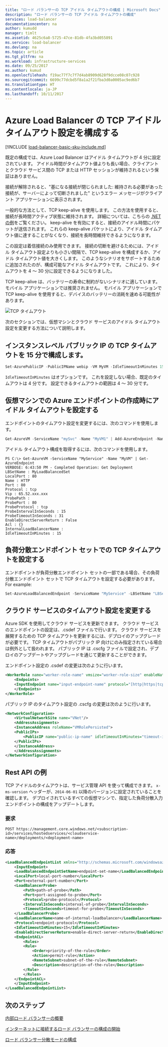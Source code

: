 ```yaml
---
title: "ロード バランサーの TCP アイドル タイムアウトの構成 | Microsoft Docs"
description: "ロード バランサーの TCP アイドル タイムアウトの構成"
services: load-balancer
documentationcenter: na
author: kumudd
manager: timlt
ms.assetid: 4625c6a8-5725-47ce-81db-4fa3bd055891
ms.service: load-balancer
ms.devlang: na
ms.topic: article
ms.tgt_pltfrm: na
ms.workload: infrastructure-services
ms.date: 09/25/2017
ms.author: kumud
ms.openlocfilehash: f19ac77f7c7f7d4ab8909d628f9dcce08c07c928
ms.sourcegitcommit: 6699c77dcbd5f8a1a2f21fba3d0a0005ac9ed6b7
ms.translationtype: HT
ms.contentlocale: ja-JP
ms.lasthandoff: 10/11/2017
---
```

# <a name="configure-tcp-idle-timeout-settings-for-azure-load-balancer"></a>Azure Load Balancer の TCP アイドル タイムアウト設定を構成する

[!INCLUDE [load-balancer-basic-sku-include.md](../../includes/load-balancer-basic-sku-include.md)]

既定の構成では、Azure Load Balancer はアイドル タイムアウトが 4 分に設定されています。 アイドル時間がタイムアウト値よりも長い場合、クライアントとクラウド サービス間の TCP または HTTP セッションが維持されるという保証はありません。

接続が解除されると、"基になる接続が閉じられました: 維持される必要があった接続が、サーバーによって切断されました" というエラー メッセージがクライアント アプリケーションに表示されます。

一般的な方法として、TCP keep-alive を使用します。 この方法を使用すると、接続が長時間アクティブ状態に維持されます。 詳細については、こちらの [.NET の例](https://msdn.microsoft.com/library/system.net.servicepoint.settcpkeepalive.aspx)をご覧ください。 keep-alive を有効にすると、接続のアイドル時間にパケットが送信されます。 これらの keep-alive パケットにより、アイドル タイムアウト値に達することがなくなり、接続を長時間維持できるようになります。

この設定は着信接続のみ使用できます。 接続の切断を避けるためには、アイドル タイムアウト設定よりも小さい間隔で、TCP keep-alive を構成するか、アイドル タイムアウト値を大きくします。 このようなシナリオをサポートするために追加されたのが、構成可能なアイドル タイムアウトです。 これにより、タイムアウトを 4 ～ 30 分に設定できるようになりました。

TCP keep-alive は、バッテリーの寿命に制約がないシナリオに適しています。 モバイル アプリケーションでは推奨されません。 モバイル アプリケーションで TCP keep-alive を使用すると、デバイスのバッテリーの消耗を速める可能性があります。

![TCP タイムアウト](./media/load-balancer-tcp-idle-timeout/image1.png)

次のセクションでは、仮想マシンとクラウド サービスのアイドル タイムアウト設定を変更する方法について説明します。

## <a name="configure-the-tcp-timeout-for-your-instance-level-public-ip-to-15-minutes"></a>インスタンスレベル パブリック IP の TCP タイムアウトを 15 分で構成します。

```powershell
Set-AzurePublicIP -PublicIPName webip -VM MyVM -IdleTimeoutInMinutes 15
```

`IdleTimeoutInMinutes` はオプションです。 これを設定しない場合、既定のタイムアウトは 4 分です。 設定できるタイムアウトの範囲は 4 ～ 30 分です。

## <a name="set-the-idle-timeout-when-creating-an-azure-endpoint-on-a-virtual-machine"></a>仮想マシンでの Azure エンドポイントの作成時にアイドル タイムアウトを設定する

エンドポイントのタイムアウト設定を変更するには、次のコマンドを使用します。

```powershell
Get-AzureVM -ServiceName "mySvc" -Name "MyVM1" | Add-AzureEndpoint -Name "HttpIn" -Protocol "tcp" -PublicPort 80 -LocalPort 8080 -IdleTimeoutInMinutes 15| Update-AzureVM
```

アイドル タイムアウト構成を取得するには、次のコマンドを使用します。

    PS C:\> Get-AzureVM -ServiceName "MyService" -Name "MyVM" | Get-AzureEndpoint
    VERBOSE: 6:43:50 PM - Completed Operation: Get Deployment
    LBSetName : MyLoadBalancedSet
    LocalPort : 80
    Name : HTTP
    Port : 80
    Protocol : tcp
    Vip : 65.52.xxx.xxx
    ProbePath :
    ProbePort : 80
    ProbeProtocol : tcp
    ProbeIntervalInSeconds : 15
    ProbeTimeoutInSeconds : 31
    EnableDirectServerReturn : False
    Acl : {}
    InternalLoadBalancerName :
    IdleTimeoutInMinutes : 15

## <a name="set-the-tcp-timeout-on-a-load-balanced-endpoint-set"></a>負荷分散エンドポイント セットでの TCP タイムアウトを設定する

エンドポイントが負荷分散エンドポイント セットの一部である場合、その負荷分散エンドポイント セットで TCP タイムアウトを設定する必要があります。 For example:

```powershell
Set-AzureLoadBalancedEndpoint -ServiceName "MyService" -LBSetName "LBSet1" -Protocol tcp -LocalPort 80 -ProbeProtocolTCP -ProbePort 8080 -IdleTimeoutInMinutes 15
```

## <a name="change-timeout-settings-for-cloud-services"></a>クラウド サービスのタイムアウト設定を変更する

Azure SDK を使用してクラウド サービスを更新できます。 クラウド サービスのエンドポイントの設定は、.csdef ファイルで行います。 クラウド サービスを展開するための TCP タイムアウトを更新するには、デプロイのアップグレードが必要です。 TCP タイムアウトがパブリック IP 向けにのみ指定されている場合は例外として扱われます。 パブリック IP は .cscfg ファイルで設定され、デプロイのアップデートやアップグレードを通じて更新することができます。

エンドポイント設定の .csdef の変更は次のように行います。

```xml
<WorkerRole name="worker-role-name" vmsize="worker-role-size" enableNativeCodeExecution="[true|false]">
    <Endpoints>
    <InputEndpoint name="input-endpoint-name" protocol="[http|https|tcp|udp]" localPort="local-port-number" port="port-number" certificate="certificate-name" loadBalancerProbe="load-balancer-probe-name" idleTimeoutInMinutes="tcp-timeout" />
    </Endpoints>
</WorkerRole>
```

パブリック IP のタイムアウト設定の .cscfg の変更は次のように行います。

```xml
<NetworkConfiguration>
    <VirtualNetworkSite name="VNet"/>
    <AddressAssignments>
    <InstanceAddress roleName="VMRolePersisted">
    <PublicIPs>
        <PublicIP name="public-ip-name" idleTimeoutInMinutes="timeout-in-minutes"/>
    </PublicIPs>
    </InstanceAddress>
    </AddressAssignments>
</NetworkConfiguration>
```

## <a name="rest-api-example"></a>Rest API の例

TCP アイドルのタイムアウトは、サービス管理 API を使って構成できます。 `x-ms-version` ヘッダーが、`2014-06-01` 以降のバージョンに設定されていることを確認します。 デプロイされているすべての仮想マシンで、指定した負荷分散入力エンドポイントの構成をアップデートします。

### <a name="request"></a>要求

    POST https://management.core.windows.net/<subscription-id>/services/hostedservices/<cloudservice-name>/deployments/<deployment-name>

### <a name="response"></a>応答

```xml
<LoadBalancedEndpointList xmlns="http://schemas.microsoft.com/windowsazure" xmlns:i="http://www.w3.org/2001/XMLSchema-instance">
    <InputEndpoint>
    <LoadBalancedEndpointSetName>endpoint-set-name</LoadBalancedEndpointSetName>
    <LocalPort>local-port-number</LocalPort>
    <Port>external-port-number</Port>
    <LoadBalancerProbe>
        <Path>path-of-probe</Path>
        <Port>port-assigned-to-probe</Port>
        <Protocol>probe-protocol</Protocol>
        <IntervalInSeconds>interval-of-probe</IntervalInSeconds>
        <TimeoutInSeconds>timeout-for-probe</TimeoutInSeconds>
    </LoadBalancerProbe>
    <LoadBalancerName>name-of-internal-loadbalancer</LoadBalancerName>
    <Protocol>endpoint-protocol</Protocol>
    <IdleTimeoutInMinutes>15</IdleTimeoutInMinutes>
    <EnableDirectServerReturn>enable-direct-server-return</EnableDirectServerReturn>
    <EndpointACL>
        <Rules>
        <Rule>
            <Order>priority-of-the-rule</Order>
            <Action>permit-rule</Action>
            <RemoteSubnet>subnet-of-the-rule</RemoteSubnet>
            <Description>description-of-the-rule</Description>
        </Rule>
        </Rules>
    </EndpointACL>
    </InputEndpoint>
</LoadBalancedEndpointList>
```

## <a name="next-steps"></a>次のステップ

[内部ロード バランサーの概要](load-balancer-internal-overview.md)

[インターネットに接続するロード バランサーの構成の開始](load-balancer-get-started-internet-arm-ps.md)

[ロード バランサー分散モードの構成](load-balancer-distribution-mode.md)
